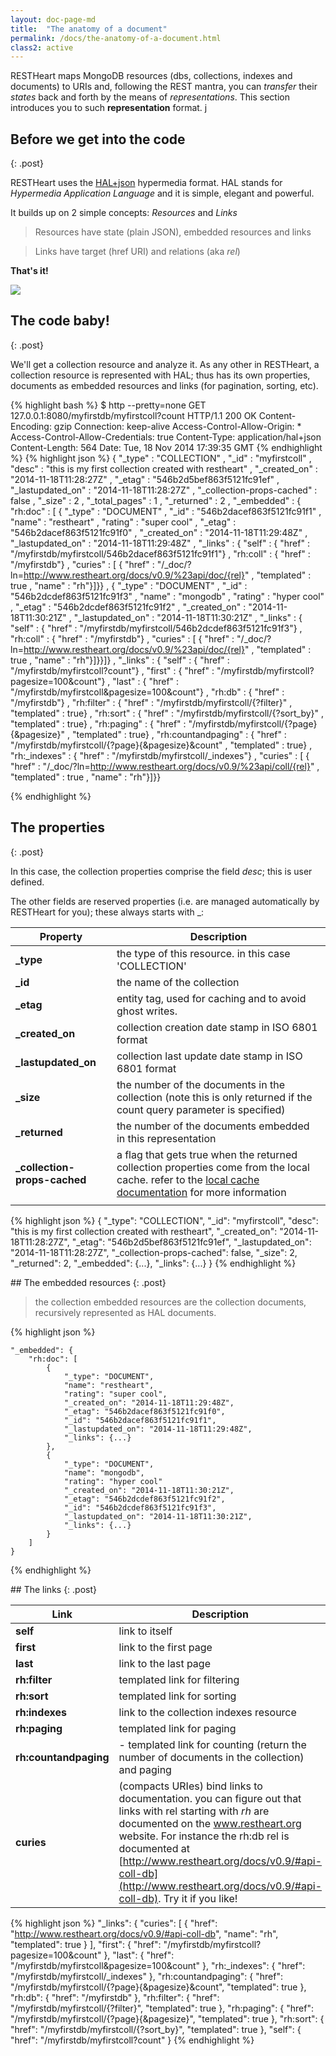 ```yaml
---
layout: doc-page-md
title:  "The anatomy of a document"
permalink: /docs/the-anatomy-of-a-document.html
class2: active
---
```


RESTHeart maps MongoDB resources (dbs, collections, indexes and documents) to URIs and, following the REST mantra, you can _transfer_ their _states_ back and forth by the means of _representations_.
This section introduces you to such **representation** format.
j
<!-- more -->


## Before we get into the code
{: .post}

RESTHeart uses the [HAL+json](http://stateless.co/hal_specification.html)  hypermedia format. HAL stands for _Hypermedia Application Language_ and it is simple, elegant and powerful.

It builds up on 2 simple concepts: _Resources_ and _Links_

> Resources have state (plain JSON), embedded resources and links


> Links have target (href URI) and relations (aka _rel_)

**That's it!**

![](http://stateless.co/info-model.png)

## The code baby!
{: .post}

We'll get a collection resource and analyze it. As any other in RESTHeart, a collection resource is represented with HAL; thus has its own properties, documents as embedded resources and links (for pagination, sorting, etc).

{% highlight bash %}
$ http --pretty=none GET 127.0.0.1:8080/myfirstdb/myfirstcoll?count
HTTP/1.1 200 OK
Content-Encoding: gzip
Connection: keep-alive
Access-Control-Allow-Origin: *
Access-Control-Allow-Credentials: true
Content-Type: application/hal+json
Content-Length: 564
Date: Tue, 18 Nov 2014 17:39:35 GMT
{% endhighlight %}
{% highlight json %}
{ "_type" : "COLLECTION" , "_id" : "myfirstcoll" , "desc" : "this is my first collection created with restheart" , "_created_on" : "2014-11-18T11:28:27Z" , "_etag" : "546b2d5bef863f5121fc91ef" , "_lastupdated_on" : "2014-11-18T11:28:27Z" , "_collection-props-cached" : false , "_size" : 2 , "_total_pages" : 1 , "_returned" : 2 , "_embedded" : { "rh:doc" : [ { "_type" : "DOCUMENT" , "_id" : "546b2dacef863f5121fc91f1" , "name" : "restheart" , "rating" : "super cool" , "_etag" : "546b2dacef863f5121fc91f0" , "_created_on" : "2014-11-18T11:29:48Z" , "_lastupdated_on" : "2014-11-18T11:29:48Z" , "_links" : { "self" : { "href" : "/myfirstdb/myfirstcoll/546b2dacef863f5121fc91f1"} , "rh:coll" : { "href" : "/myfirstdb"} , "curies" : [ { "href" : "/_doc/?ln=http://www.restheart.org/docs/v0.9/%23api/doc/{rel}" , "templated" : true , "name" : "rh"}]}} , { "_type" : "DOCUMENT" , "_id" : "546b2dcdef863f5121fc91f3" , "name" : "mongodb" , "rating" : "hyper cool" , "_etag" : "546b2dcdef863f5121fc91f2" , "_created_on" : "2014-11-18T11:30:21Z" , "_lastupdated_on" : "2014-11-18T11:30:21Z" , "_links" : { "self" : { "href" : "/myfirstdb/myfirstcoll/546b2dcdef863f5121fc91f3"} , "rh:coll" : { "href" : "/myfirstdb"} , "curies" : [ { "href" : "/_doc/?ln=http://www.restheart.org/docs/v0.9/%23api/doc/{rel}" , "templated" : true , "name" : "rh"}]}}]} , "_links" : { "self" : { "href" : "/myfirstdb/myfirstcoll?count"} , "first" : { "href" : "/myfirstdb/myfirstcoll?pagesize=100&count"} , "last" : { "href" : "/myfirstdb/myfirstcoll&pagesize=100&count"} , "rh:db" : { "href" : "/myfirstdb"} , "rh:filter" : { "href" : "/myfirstdb/myfirstcoll/{?filter}" , "templated" : true} , "rh:sort" : { "href" : "/myfirstdb/myfirstcoll/{?sort_by}" , "templated" : true} , "rh:paging" : { "href" : "/myfirstdb/myfirstcoll/{?page}{&pagesize}" , "templated" : true} , "rh:countandpaging" : { "href" : "/myfirstdb/myfirstcoll/{?page}{&pagesize}&count" , "templated" : true} , "rh:_indexes" : { "href" : "/myfirstdb/myfirstcoll/_indexes"} , "curies" : [ { "href" : "/_doc/?ln=http://www.restheart.org/docs/v0.9/%23api/coll/{rel}" , "templated" : true , "name" : "rh"}]}}

{% endhighlight %}

## The properties
{: .post}

In this case, the collection properties comprise the field _desc_; this is user defined.

The other fields are reserved properties (i.e. are managed automatically by RESTHeart for you); these always starts with _:

| Property                     | Description                                                                                                                                                                                                                           |
|------------------------------|---------------------------------------------------------------------------------------------------------------------------------------------------------------------------------------------------------------------------------------|
| **_type**                    | the type of this resource. in this case 'COLLECTION'                                                                                                                                                                                                                                     |
| **_id**                      | the name of the collection                                                                                                                                                                                                            |
| **_etag**                    | entity tag, used for caching and to avoid ghost writes.                                                                                                                                                                               |
| **_created_on**              | collection creation date stamp in ISO 6801 format                                                                                                                                                                                     |
| **_lastupdated_on**          | collection last update date stamp in ISO 6801 format                                                                                                                                                                                  |
| **_size**                    | the number of the documents in the collection (note this is only returned if the count query parameter is specified)                                                                                                                  |
| **_returned**                | the number of the documents embedded in this representation                                                                                                                                                                           |
| **_collection-props-cached** | a flag that gets true when the returned collection properties come from the local cache. refer to the [local cache documentation](http://www.restheart.org/docs/v0.9/configuration.html) for more information |
                                                                                                                                                                                                                                |

{% highlight json %}
{
    "_type": "COLLECTION",
  	"_id": "myfirstcoll",
  	"desc": "this is my first collection created with restheart",
  	"_created_on": "2014-11-18T11:28:27Z",
  	"_etag": "546b2d5bef863f5121fc91ef",
  	"_lastupdated_on": "2014-11-18T11:28:27Z",
  	"_collection-props-cached": false,
  	"_size": 2,
  	"_returned": 2,
    "_embedded": {...},
    "_links": {...}
}
{% endhighlight %}

## The embedded resources
{: .post}

> the collection embedded resources are the collection documents, recursively represented as HAL documents.

{% highlight json %}

	"_embedded": {
        "rh:doc": [
            {
            	"_type": "DOCUMENT", 
                "name": "restheart", 
                "rating": "super cool",
                "_created_on": "2014-11-18T11:29:48Z", 
                "_etag": "546b2dacef863f5121fc91f0", 
                "_id": "546b2dacef863f5121fc91f1", 
                "_lastupdated_on": "2014-11-18T11:29:48Z", 
                "_links": {...}  
            }, 
            {
            	"_type": "DOCUMENT", 
                "name": "mongodb", 
                "rating": "hyper cool"
                "_created_on": "2014-11-18T11:30:21Z", 
                "_etag": "546b2dcdef863f5121fc91f2", 
                "_id": "546b2dcdef863f5121fc91f3", 
                "_lastupdated_on": "2014-11-18T11:30:21Z", 
                "_links": {...}
            }
        ]
    }
{% endhighlight %}

## The links
{: .post}

| Link                  | Description                                                                               |
|-----------------------|-------------------------------------------------------------------------------------------|
| **self**              | link to itself                                                                            |
| **first**             | link to the first page                                                                    |
| **last**              | link to the last page                                                                     |
| **rh:filter**         | templated link for filtering                                                              |
| **rh:sort**           | templated link for sorting                                                                |
| **rh:indexes**        | link to the collection indexes resource                                                   |
| **rh:paging**         | templated link for paging                                                                 |
| **rh:countandpaging** | - templated link for counting (return the number of documents in the collection) and paging|
| **curies**            | (compacts URIes) bind links to documentation. you can figure out that links with rel starting with _rh_ are documented on the www.restheart.org website. For instance the rh:db rel is documented at [http://www.restheart.org/docs/v0.9/#api-coll-db](http://www.restheart.org/docs/v0.9/#api-coll-db). Try it if you like!|


{% highlight json %}
"_links": {
    "curies": [
        {
            "href": "http://www.restheart.org/docs/v0.9/#api-coll-db", 
            "name": "rh", 
            "templated": true
        }
    ], 
    "first": {
        "href": "/myfirstdb/myfirstcoll?pagesize=100&count"
    }, 
    "last": {
        "href": "/myfirstdb/myfirstcoll&pagesize=100&count"
    }, 
    "rh:_indexes": {
        "href": "/myfirstdb/myfirstcoll/_indexes"
    }, 
    "rh:countandpaging": {
        "href": "/myfirstdb/myfirstcoll/{?page}{&pagesize}&count", 
        "templated": true
    }, 
    "rh:db": {
        "href": "/myfirstdb"
    }, 
    "rh:filter": {
        "href": "/myfirstdb/myfirstcoll/{?filter}", 
        "templated": true
    }, 
    "rh:paging": {
        "href": "/myfirstdb/myfirstcoll/{?page}{&pagesize}", 
        "templated": true
    }, 
    "rh:sort": {
        "href": "/myfirstdb/myfirstcoll/{?sort_by}", 
        "templated": true
    }, 
    "self": {
        "href": "/myfirstdb/myfirstcoll?count"
    }
{% endhighlight %}